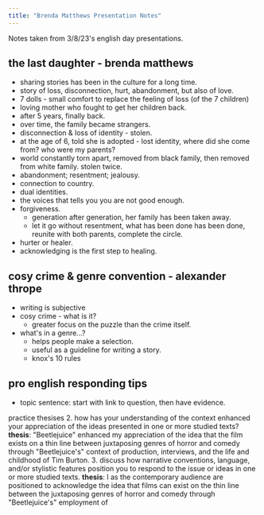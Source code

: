 ```yaml
---
title: "Brenda Matthews Presentation Notes"
---
```


Notes taken from 3/8/23's english day presentations.

## the last daughter - brenda matthews

- sharing stories has been in the culture for a long time.
- story of loss, disconnection, hurt, abandonment, but also of love.
- 7 dolls - small comfort to replace the feeling of loss (of the 7 children)
- loving mother who fought to get her children back.
- after 5 years, finally back.
- over time, the family became strangers.
- disconnection & loss of identity - stolen.
- at the age of 6, told she is adopted - lost identity, where did she come from? who were my parents?
- world constantly torn apart, removed from black family, then removed from white family. stolen twice.
- abandonment; resentment; jealousy.
- connection to country.
- dual identities.
- the voices that tells you you are not good enough.
- forgiveness.
  - generation after generation, her family has been taken away.
  - let it go without resentment, what has been done has been done, reunite with both parents, complete the circle.
- hurter or healer.
- acknowledging is the first step to healing.

## cosy crime & genre convention - alexander thrope

- writing is subjective
- cosy crime - what is it?
  - greater focus on the puzzle than the crime itself.
- what's in a genre...?
  - helps people make a selection.
  - useful as a guideline for writing a story.
  - knox's 10 rules

## pro english responding tips

- topic sentence: start with link to question, then have evidence.

practice thesises 2. how has your understanding of the context enhanced your appreciation of the ideas presented in one or more studied texts?
**thesis**: "Beetlejuice" enhanced my appreciation of the idea that the film exists on a thin line between juxtaposing genres of horror and comedy through "Beetlejuice's" context of production, interviews, and the life and childhood of Tim Burton. 3. discuss how narrative conventions, language, and/or stylistic features position you to respond to the issue or ideas in one or more studied texts.
**thesis**: I as the contemporary audience are positioned to acknowledge the idea that films can exist on the thin line between the juxtaposing genres of horror and comedy through "Beetlejuice's" employment of
